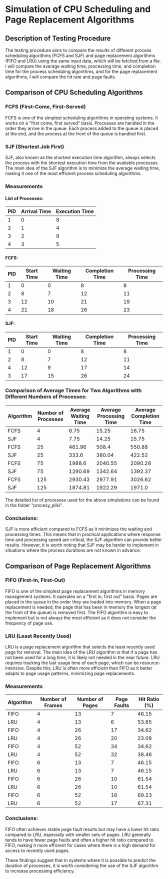 # Simulation of CPU Scheduling and Page Replacement Algorithms


## Description of Testing Procedure

The testing procedure aims to compare the results of different process scheduling algorithms (FCFS and SJF) and page replacement algorithms (FIFO and LRU) using the same input data, which will be fetched from a file. I will compare the average waiting time, processing time, and completion time for the process scheduling algorithms, and for the page replacement algorithms, I will compare the hit rate and page faults.

## Comparison of CPU Scheduling Algorithms

### FCFS (First-Come, First-Served)

FCFS is one of the simplest scheduling algorithms in operating systems. It works on a "first come, first served" basis. Processes are handled in the order they arrive in the queue. Each process added to the queue is placed at the end, and the process at the front of the queue is handled first.

### SJF (Shortest Job First)

SJF, also known as the shortest execution time algorithm, always selects the process with the shortest execution time from the available processes. The main idea of the SJF algorithm is to minimize the average waiting time, making it one of the most efficient process scheduling algorithms.

### Measurements

#### List of Processes:

| PID | Arrival Time | Execution Time |
|-----|--------------|----------------|
| 1   | 0            | 8              |
| 2   | 1            | 4              |
| 3   | 2            | 9              |
| 4   | 3            | 5              |

#### FCFS:

| PID | Start Time | Waiting Time | Completion Time | Processing Time |
|-----|------------|--------------|----------------|-----------------|
| 1   | 0          | 0            | 8              | 8               |
| 2   | 8          | 7            | 12             | 11              |
| 3   | 12         | 10           | 21             | 19              |
| 4   | 21         | 18           | 26             | 23              |

#### SJF:

| PID | Start Time | Waiting Time | Completion Time | Processing Time |
|-----|------------|--------------|----------------|-----------------|
| 1   | 0          | 0            | 8              | 8               |
| 2   | 8          | 7            | 12             | 11              |
| 4   | 12         | 9            | 17             | 14              |
| 3   | 17         | 15           | 26             | 24              |

### Comparison of Average Times for Two Algorithms with Different Numbers of Processes:

| Algorithm | Number of Processes | Average Waiting Time | Average Processing Time | Average Completion Time |
|-----------|---------------------|----------------------|-------------------------|-------------------------|
| FCFS      | 4                   | 8.75                 | 15.25                   | 16.75                   |
| SJF       | 4                   | 7.75                 | 14.25                   | 15.75                   |
| FCFS      | 25                  | 461.96               | 508.4                   | 550.88                  |
| SJF       | 25                  | 333.6                | 380.04                  | 422.52                  |
| FCFS      | 75                  | 1988.6               | 2040.55                 | 2090.28                 |
| SJF       | 75                  | 1290.69              | 1342.64                 | 1392.37                 |
| FCFS      | 125                 | 2930.43              | 2977.91                 | 3026.62                 |
| SJF       | 125                 | 1874.81              | 1922.29                 | 1971.0                  |

The detailed list of processes used for the above simulations can be found in the folder "procesy_pliki".

### Conclusions:

SJF is more efficient compared to FCFS as it minimizes the waiting and processing times. This means that in practical applications where response time and processing speed are critical, the SJF algorithm can provide better results. However, it is worth noting that SJF may be harder to implement in situations where the process durations are not known in advance.

## Comparison of Page Replacement Algorithms

### FIFO (First-In, First-Out)

FIFO is one of the simplest page replacement algorithms in memory management systems. It operates on a "first in, first out" basis. Pages are placed in the queue in the order they are loaded into memory. When a page replacement is needed, the page that has been in memory the longest (at the front of the queue) is removed first. The FIFO algorithm is easy to implement but is not always the most efficient as it does not consider the frequency of page use.

### LRU (Least Recently Used)

LRU is a page replacement algorithm that selects the least recently used page for removal. The main idea of the LRU algorithm is that if a page has not been used for a long time, it is likely not needed in the near future. LRU requires tracking the last usage time of each page, which can be resource-intensive. Despite this, LRU is often more efficient than FIFO as it better adapts to page usage patterns, minimizing page replacements.

### Measurements

| Algorithm | Number of Frames | Number of Pages | Page Faults | Hit Ratio (%) |
|-----------|------------------|-----------------|-------------|---------------|
| FIFO      | 4                | 13              | 7           | 46.15         |
| LRU       | 4                | 13              | 6           | 53.85         |
| FIFO      | 4                | 26              | 17          | 34.62         |
| LRU       | 4                | 26              | 20          | 23.08         |
| FIFO      | 4                | 52              | 34          | 34.62         |
| LRU       | 4                | 52              | 32          | 38.46         |
| FIFO      | 6                | 13              | 7           | 46.15         |
| LRU       | 6                | 13              | 7           | 46.15         |
| FIFO      | 6                | 26              | 10          | 61.54         |
| LRU       | 6                | 26              | 10          | 61.54         |
| FIFO      | 6                | 52              | 16          | 69.23         |
| LRU       | 6                | 52              | 17          | 67.31         |

### Conclusions:

FIFO often achieves stable page fault results but may have a lower hit ratio compared to LRU, especially with smaller sets of pages. LRU generally tends to have fewer page faults and often a higher hit ratio compared to FIFO, making it more efficient for cases where there is a high demand for access to recently used pages.

These findings suggest that in systems where it is possible to predict the duration of processes, it is worth considering the use of the SJF algorithm to increase processing efficiency.